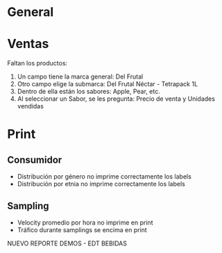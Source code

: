 # General

# Ventas

Faltan los productos:

1. Un campo tiene la marca general: Del Frutal
2. Otro campo elige la submarca: Del Frutal Néctar - Tetrapack 1L
3. Dentro de ella están los sabores: Apple, Pear, etc.
4. Al seleccionar un Sabor, se les pregunta: Precio de venta y Unidades vendidas

# Print

## Consumidor

- Distribución por género no imprime correctamente los labels
- Distribución por etnia no imprime correctamente los labels

## Sampling

- Velocity promedio por hora no imprime en print
- Tráfico durante samplings se encima en print

NUEVO REPORTE DEMOS - EDT BEBIDAS
